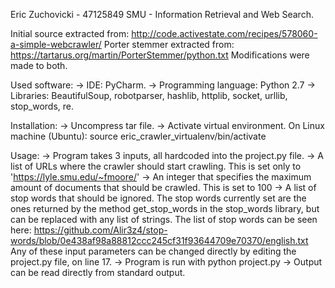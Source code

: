 Eric Zuchovicki - 47125849
SMU - Information Retrieval and Web Search.

Initial source extracted from: http://code.activestate.com/recipes/578060-a-simple-webcrawler/
Porter stemmer extracted from: https://tartarus.org/martin/PorterStemmer/python.txt
Modifications were made to both.

Used software:
-> IDE: PyCharm.
-> Programming language: Python 2.7
-> Libraries: BeautifulSoup, robotparser, hashlib, httplib, socket, urllib, stop_words, re.

Installation:
-> Uncompress tar file.
-> Activate virtual environment. On Linux machine (Ubuntu):
   source eric_crawler_virtualenv/bin/activate

Usage:
-> Program takes 3 inputs, all hardcoded into the project.py file.
   -> A list of URLs where the crawler should start crawling.
      This is set only to 'https://lyle.smu.edu/~fmoore/'
   -> An integer that specifies the maximum amount of documents that should be crawled.
      This is set to 100
   -> A list of stop words that should be ignored.
      The stop words currently set are the ones returned by the method get_stop_words in the stop_words library, but can
      be replaced with any list of strings. The list of stop words can be seen here:
      https://github.com/Alir3z4/stop-words/blob/0e438af98a88812ccc245cf31f93644709e70370/english.txt
  Any of these input parameters can be changed directly by editing the project.py file, on line 17.
-> Program is run with
   python project.py
-> Output can be read directly from standard output.